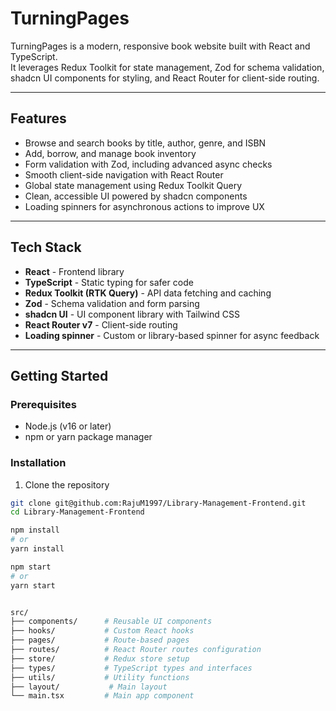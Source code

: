 # TurningPages

TurningPages is a modern, responsive book website built with React and TypeScript.  
It leverages Redux Toolkit for state management, Zod for schema validation, shadcn UI components for styling, and React Router for client-side routing.

---

## Features

- Browse and search books by title, author, genre, and ISBN
- Add, borrow, and manage book inventory
- Form validation with Zod, including advanced async checks
- Smooth client-side navigation with React Router
- Global state management using Redux Toolkit Query
- Clean, accessible UI powered by shadcn components
- Loading spinners for asynchronous actions to improve UX

---

## Tech Stack

- **React** - Frontend library
- **TypeScript** - Static typing for safer code
- **Redux Toolkit (RTK Query)** - API data fetching and caching
- **Zod** - Schema validation and form parsing
- **shadcn UI** - UI component library with Tailwind CSS
- **React Router v7** - Client-side routing
- **Loading spinner** - Custom or library-based spinner for async feedback

---

## Getting Started

### Prerequisites

- Node.js (v16 or later)
- npm or yarn package manager

### Installation

1. Clone the repository

```bash
git clone git@github.com:RajuM1997/Library-Management-Frontend.git
cd Library-Management-Frontend

npm install
# or
yarn install

npm start
# or
yarn start


src/
├── components/      # Reusable UI components
├── hooks/           # Custom React hooks
├── pages/           # Route-based pages
├── routes/          # React Router routes configuration
├── store/           # Redux store setup
├── types/           # TypeScript types and interfaces
├── utils/           # Utility functions
├── layout/           # Main layout
└── main.tsx         # Main app component

```
